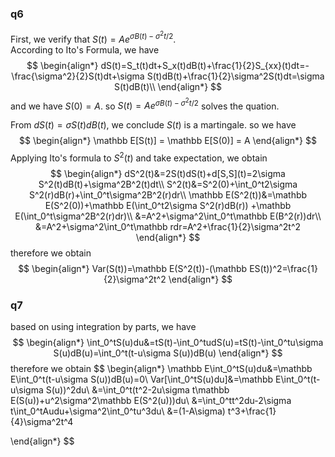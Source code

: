 ### q6

First, we verify that $S(t)=Ae^{\sigma B(t)-\sigma^2t/2}$. 
</br>According to Ito's Formula, we have
$$
\begin{align*}
dS(t)=S_t(t)dt+S_x(t)dB(t)+\frac{1}{2}S_{xx}(t)dt=-\frac{\sigma^2}{2}S(t)dt+\sigma S(t)dB(t)+\frac{1}{2}\sigma^2S(t)dt=\sigma S(t)dB(t)\\
\end{align*}
$$
and we have $S(0)=A$. so $S(t)=Ae^{\sigma B(t)-\sigma^2t/2}$ solves the quation.

From $dS(t)=\sigma S(t)dB(t)$, we conclude $S(t)$ is a martingale. so we have
$$
\begin{align*}
\mathbb E[S(t)] = \mathbb E[S(0)] = A
\end{align*}
$$
Applying Ito's formula to $S^2(t)$ and take expectation, we obtain
$$
\begin{align*}
dS^2(t)&=2S(t)dS(t)+d[S,S](t)=2\sigma S^2(t)dB(t)+\sigma^2B^2(t)dt\\
S^2(t)&=S^2(0)+\int_0^t2\sigma S^2(r)dB(r)+\int_0^t\sigma^2B^2(r)dr\\
\mathbb E(S^2(t))&=\mathbb E(S^2(0))+\mathbb E(\int_0^t2\sigma S^2(r)dB(r)) +\mathbb E(\int_0^t\sigma^2B^2(r)dr)\\
&=A^2+\sigma^2\int_0^t\mathbb E(B^2(r))dr\\
&=A^2+\sigma^2\int_0^t\mathbb rdr=A^2+\frac{1}{2}\sigma^2t^2
\end{align*}
$$
therefore we obtain
$$
\begin{align*}
Var(S(t))=\mathbb E(S^2(t))-(\mathbb ES(t))^2=\frac{1}{2}\sigma^2t^2
\end{align*}
$$

### q7
based on using integration by parts, we have
$$
\begin{align*}
\int_0^tS(u)du&=tS(t)-\int_0^tudS(u)=tS(t)-\int_0^tu\sigma S(u)dB(u)=\int_0^t(t-u\sigma S(u))dB(u)
\end{align*}
$$
therefore we obtain
$$
\begin{align*}
\mathbb E\int_0^tS(u)du&=\mathbb E\int_0^t(t-u\sigma S(u))dB(u)=0\\
Var[\int_0^tS(u)du]&=\mathbb E\int_0^t(t-u\sigma S(u))^2du\\
&=\int_0^t(t^2-2u\sigma t\mathbb E(S(u))+u^2\sigma^2\mathbb E(S^2(u)))du\\
&=\int_0^tt^2du-2\sigma t\int_0^tAudu+\sigma^2\int_0^tu^3du\\
&=(1-A\sigma) t^3+\frac{1}{4}\sigma^2t^4

\end{align*}
$$